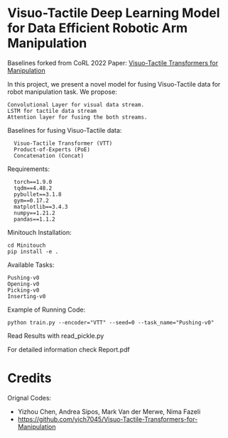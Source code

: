 

# Visuo-Tactile Deep Learning Model for Data Efficient Robotic Arm Manipulation

Baselines forked from CoRL 2022 Paper: [Visuo-Tactile Transformers for Manipulation](https://arxiv.org/abs/2210.00121) <br />

In this project, we present a novel model for fusing Visuo-Tactile data for robot manipulation task. We propose: <br />
```
Convolutional Layer for visual data stream.
LSTM for tactile data stream
Attention layer for fusing the both streams.
```


Baselines for fusing Visuo-Tactile data:<br />
```
  Visuo-Tactile Transformer (VTT)
  Product-of-Experts (PoE)
  Concatenation (Concat)
  ```
  Requirements:<br />
```
  torch==1.9.0
  tqdm==4.48.2
  pybullet==3.1.8
  gym==0.17.2
  matplotlib==3.4.3
  numpy==1.21.2
  pandas==1.1.2
  ```
  Minitouch Installation:
  ```
  cd Minitouch
  pip install -e .
  ```
  Available Tasks:
  ```
  Pushing-v0
  Opening-v0
  Picking-v0
  Inserting-v0
  ```
  
  Example of Running Code:
  ```
  python train.py --encoder="VTT" --seed=0 --task_name="Pushing-v0"
 ```

Read Results with read_pickle.py<br />

For detailed information check Report.pdf <br />

# Credits<br />
Orignal Codes:
- Yizhou Chen, Andrea Sipos, Mark Van der Merwe, Nima Fazeli
- https://github.com/yich7045/Visuo-Tactile-Transformers-for-Manipulation
